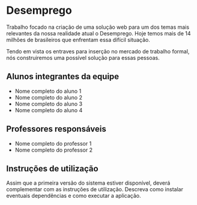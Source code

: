 # Desemprego

Trabalho focado na criação de uma solução web para um dos temas mais relevantes da nossa realidade atual o Desemprego. Hoje temos mais de 14 milhões de brasileiros que enfrentam essa difícil situação. 

Tendo em vista os entraves para inserção no mercado de trabalho formal, nós construiremos uma possível solução para essas pessoas. 

## Alunos integrantes da equipe

* Nome completo do aluno 1
* Nome completo do aluno 2
* Nome completo do aluno 3
* Nome completo do aluno 4

## Professores responsáveis

* Nome completo do professor 1
* Nome completo do professor 2

## Instruções de utilização

Assim que a primeira versão do sistema estiver disponível, deverá complementar com as instruções de utilização. Descreva como instalar eventuais dependências e como executar a aplicação.
